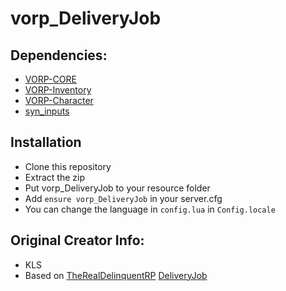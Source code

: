 # vorp_DeliveryJob

## Dependencies:
- [VORP-CORE](https://github.com/VORPCORE/VORP-Core)
- [VORP-Inventory](https://github.com/VORPCORE/VORP-Inventory)
- [VORP-Character](https://github.com/VORPCORE/VORP-Character)
- [syn_inputs](https://discord.com/channels/777290543406776341/777295888543645716)

## Installation

- Clone this repository
- Extract the zip
- Put vorp_DeliveryJob to your resource folder
- Add ```ensure vorp_DeliveryJob``` in your server.cfg
- You can change the language in ```config.lua``` in ```Config.locale```


## Original Creator Info:
- KLS
- Based on [TheRealDelinquentRP](https://github.com/TheRealDelinquentRP) [DeliveryJob](https://github.com/TheRealDelinquentRP/redemrp_Deliveryjob)
